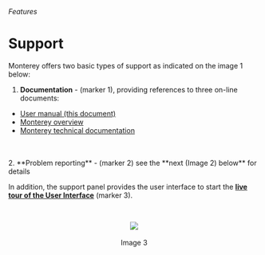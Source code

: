 _Features_
# Support

Monterey offers two basic types of support as indicated on the image 1 below:

1. **Documentation** - (marker 1), providing references to three on-line documents:
  - [User manual (this document)]()
  - [Monterey overview]()
  - [Monterey technical documentation]()
<br>
<br>
2. **Problem reporting** - (marker 2) see the **next (Image 2) below** for details

In addition, the support panel provides the user interface to start the **[live tour of the User Interface](../online_help/live_tour.html)** (marker 3).

<br>
<p align=center>
  <img src="https://cloud.githubusercontent.com/assets/2712405/18618827/a0c34aac-7dbc-11e6-9c88-e51092de7b1e.png"></img>
 <br><br>
Image 3
</p>


